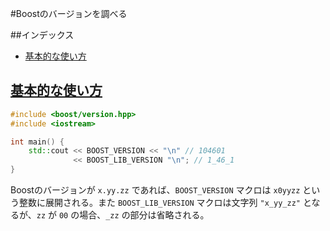 #Boostのバージョンを調べる

##インデックス
- [基本的な使い方](#basic-usage)


## <a name="basic-usage" href="basic-usage">基本的な使い方</a>

```cpp
#include <boost/version.hpp>
#include <iostream>

int main() {
    std::cout << BOOST_VERSION << "\n" // 104601
              << BOOST_LIB_VERSION "\n"; // 1_46_1
}
```

Boostのバージョンが `x.yy.zz` であれば、`BOOST_VERSION` マクロは `x0yyzz` という整数に展開される。また `BOOST_LIB_VERSION` マクロは文字列 `"x_yy_zz"` となるが、`zz` が `00` の場合、`_zz` の部分は省略される。

